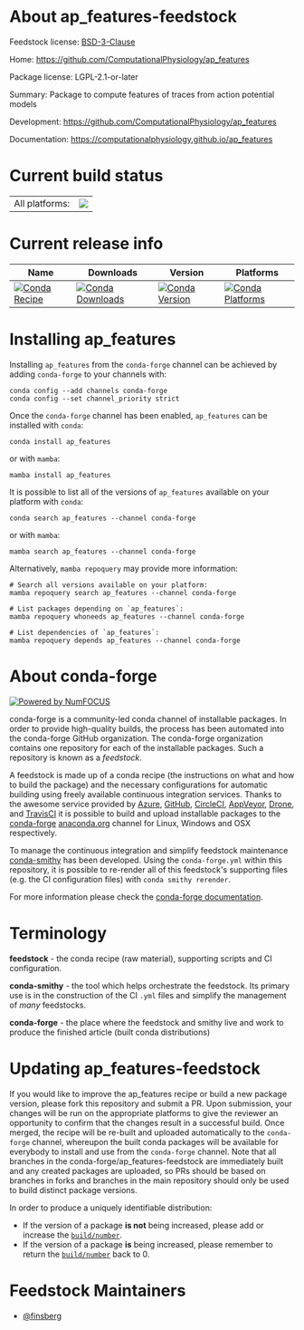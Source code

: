About ap_features-feedstock
===========================

Feedstock license: [BSD-3-Clause](https://github.com/conda-forge/ap_features-feedstock/blob/main/LICENSE.txt)

Home: https://github.com/ComputationalPhysiology/ap_features

Package license: LGPL-2.1-or-later

Summary: Package to compute features of traces from action potential models

Development: https://github.com/ComputationalPhysiology/ap_features

Documentation: https://computationalphysiology.github.io/ap_features

Current build status
====================


<table><tr><td>All platforms:</td>
    <td>
      <a href="https://dev.azure.com/conda-forge/feedstock-builds/_build/latest?definitionId=18644&branchName=main">
        <img src="https://dev.azure.com/conda-forge/feedstock-builds/_apis/build/status/ap_features-feedstock?branchName=main">
      </a>
    </td>
  </tr>
</table>

Current release info
====================

| Name | Downloads | Version | Platforms |
| --- | --- | --- | --- |
| [![Conda Recipe](https://img.shields.io/badge/recipe-ap_features-green.svg)](https://anaconda.org/conda-forge/ap_features) | [![Conda Downloads](https://img.shields.io/conda/dn/conda-forge/ap_features.svg)](https://anaconda.org/conda-forge/ap_features) | [![Conda Version](https://img.shields.io/conda/vn/conda-forge/ap_features.svg)](https://anaconda.org/conda-forge/ap_features) | [![Conda Platforms](https://img.shields.io/conda/pn/conda-forge/ap_features.svg)](https://anaconda.org/conda-forge/ap_features) |

Installing ap_features
======================

Installing `ap_features` from the `conda-forge` channel can be achieved by adding `conda-forge` to your channels with:

```
conda config --add channels conda-forge
conda config --set channel_priority strict
```

Once the `conda-forge` channel has been enabled, `ap_features` can be installed with `conda`:

```
conda install ap_features
```

or with `mamba`:

```
mamba install ap_features
```

It is possible to list all of the versions of `ap_features` available on your platform with `conda`:

```
conda search ap_features --channel conda-forge
```

or with `mamba`:

```
mamba search ap_features --channel conda-forge
```

Alternatively, `mamba repoquery` may provide more information:

```
# Search all versions available on your platform:
mamba repoquery search ap_features --channel conda-forge

# List packages depending on `ap_features`:
mamba repoquery whoneeds ap_features --channel conda-forge

# List dependencies of `ap_features`:
mamba repoquery depends ap_features --channel conda-forge
```


About conda-forge
=================

[![Powered by
NumFOCUS](https://img.shields.io/badge/powered%20by-NumFOCUS-orange.svg?style=flat&colorA=E1523D&colorB=007D8A)](https://numfocus.org)

conda-forge is a community-led conda channel of installable packages.
In order to provide high-quality builds, the process has been automated into the
conda-forge GitHub organization. The conda-forge organization contains one repository
for each of the installable packages. Such a repository is known as a *feedstock*.

A feedstock is made up of a conda recipe (the instructions on what and how to build
the package) and the necessary configurations for automatic building using freely
available continuous integration services. Thanks to the awesome service provided by
[Azure](https://azure.microsoft.com/en-us/services/devops/), [GitHub](https://github.com/),
[CircleCI](https://circleci.com/), [AppVeyor](https://www.appveyor.com/),
[Drone](https://cloud.drone.io/welcome), and [TravisCI](https://travis-ci.com/)
it is possible to build and upload installable packages to the
[conda-forge](https://anaconda.org/conda-forge) [anaconda.org](https://anaconda.org/)
channel for Linux, Windows and OSX respectively.

To manage the continuous integration and simplify feedstock maintenance
[conda-smithy](https://github.com/conda-forge/conda-smithy) has been developed.
Using the ``conda-forge.yml`` within this repository, it is possible to re-render all of
this feedstock's supporting files (e.g. the CI configuration files) with ``conda smithy rerender``.

For more information please check the [conda-forge documentation](https://conda-forge.org/docs/).

Terminology
===========

**feedstock** - the conda recipe (raw material), supporting scripts and CI configuration.

**conda-smithy** - the tool which helps orchestrate the feedstock.
                   Its primary use is in the construction of the CI ``.yml`` files
                   and simplify the management of *many* feedstocks.

**conda-forge** - the place where the feedstock and smithy live and work to
                  produce the finished article (built conda distributions)


Updating ap_features-feedstock
==============================

If you would like to improve the ap_features recipe or build a new
package version, please fork this repository and submit a PR. Upon submission,
your changes will be run on the appropriate platforms to give the reviewer an
opportunity to confirm that the changes result in a successful build. Once
merged, the recipe will be re-built and uploaded automatically to the
`conda-forge` channel, whereupon the built conda packages will be available for
everybody to install and use from the `conda-forge` channel.
Note that all branches in the conda-forge/ap_features-feedstock are
immediately built and any created packages are uploaded, so PRs should be based
on branches in forks and branches in the main repository should only be used to
build distinct package versions.

In order to produce a uniquely identifiable distribution:
 * If the version of a package **is not** being increased, please add or increase
   the [``build/number``](https://docs.conda.io/projects/conda-build/en/latest/resources/define-metadata.html#build-number-and-string).
 * If the version of a package **is** being increased, please remember to return
   the [``build/number``](https://docs.conda.io/projects/conda-build/en/latest/resources/define-metadata.html#build-number-and-string)
   back to 0.

Feedstock Maintainers
=====================

* [@finsberg](https://github.com/finsberg/)

